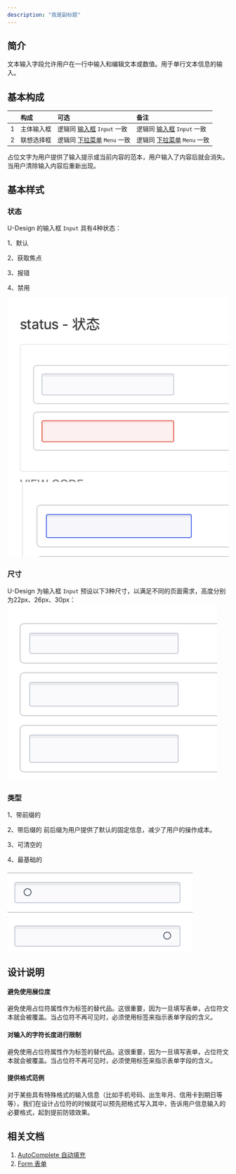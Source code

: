 ```yaml
---
description: "我是副标题"
---
```

<!--副标题具体写法见源代码模式-->

## 简介

文本输入字段允许用户在一行中输入和编辑文本或数值。用于单行文本信息的输入。

## 基本构成

|      | 构成       | 可选                            |备注                            |
| :--: | :--------- | :------------------------------ |:------------------------------ |
|  1   | 主体输入框 | 逻辑同 [输入框]() `Input` 一致  |逻辑同 [输入框]() `Input` 一致  |
|  2   | 联想选择框 | 逻辑同 [下拉菜单]() `Menu` 一致 |逻辑同 [下拉菜单]() `Menu` 一致 |


占位文字为用户提供了输入提示或当前内容的范本，用户输入了内容后就会消失。当用户清除输入内容后重新出现。

## 基本样式
### 状态
U-Design 的输入框 `Input` 具有4种状态：

1、默认

2、获取焦点

3、报错

4、禁用

![1](../../../images/input/1.png)
![1](../../../images/input/2.png)


### 尺寸
U-Design 为输入框 `Input` 预设以下3种尺寸，以满足不同的页面需求，高度分别为22px、26px、30px：
![1](../../../images/input/3.png)

### 类型
1、带前缀的

2、带后缀的
前后缀为用户提供了默认的固定信息，减少了用户的操作成本。

3、可清空的

4、最基础的

![1](../../../images/input/6.png)
![1](../../../images/input/5.png)

## 设计说明


#### 避免使用展位度
避免使用占位符属性作为标签的替代品。这很重要，因为一旦填写表单，占位符文本就会被覆盖。当占位符不再可见时，必须使用标签来指示表单字段的含义。



#### 对输入的字符长度进行限制
避免使用占位符属性作为标签的替代品。这很重要，因为一旦填写表单，占位符文本就会被覆盖。当占位符不再可见时，必须使用标签来指示表单字段的含义。



#### 提供格式范例
对于某些具有特殊格式的输入信息（比如手机号码、出生年月、信用卡到期日等等），我们在设计占位符的时候就可以预先把格式写入其中，告诉用户信息输入的必要格式，起到提前防错效果。










## 相关文档

1. [AutoComplete 自动填充](http://10.179.234.214:8000/component/AutoComplete/)
2. [Form 表单](http://10.179.234.214:8000/component/Form/)
